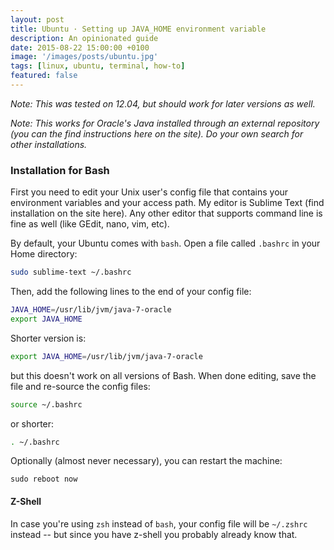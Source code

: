 ```yaml
---
layout: post
title: Ubuntu · Setting up JAVA_HOME environment variable
description: An opinionated guide
date: 2015-08-22 15:00:00 +0100
image: '/images/posts/ubuntu.jpg'
tags: [linux, ubuntu, terminal, how-to]
featured: false
---
```


_Note: This was tested on 12.04, but should work for later versions as well._

_Note: This works for Oracle's Java installed through an external repository (you can the find instructions here on the site). Do your own search for other installations._

### Installation for Bash

First you need to edit your Unix user's config file that contains your environment variables and your access path. My editor is Sublime Text (find installation on the site here). Any other editor that supports command line is fine as well (like GEdit, nano, vim, etc).

By default, your Ubuntu comes with `bash`. Open a file called `.bashrc` in your Home directory:

```bash
sudo sublime-text ~/.bashrc
```

Then, add the following lines to the end of your config file:

```bash
JAVA_HOME=/usr/lib/jvm/java-7-oracle
export JAVA_HOME
```

Shorter version is:

```bash
export JAVA_HOME=/usr/lib/jvm/java-7-oracle
```

but this doesn't work on all versions of Bash. When done editing, save the file and re-source the config files:

```bash
source ~/.bashrc
```

or shorter: 

```bash
. ~/.bashrc
```

Optionally (almost never necessary), you can restart the machine:

```
sudo reboot now
```

#### Z-Shell

In case you're using `zsh` instead of `bash`, your config file will be `~/.zshrc` instead -- but since you have z-shell you probably already know that.
